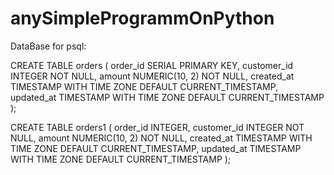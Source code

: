 # anySimpleProgrammOnPython

DataBase for psql:

CREATE TABLE orders (
    order_id SERIAL PRIMARY KEY,
    customer_id INTEGER NOT NULL,
    amount NUMERIC(10, 2) NOT NULL,
    created_at TIMESTAMP WITH TIME ZONE DEFAULT CURRENT_TIMESTAMP,
    updated_at TIMESTAMP WITH TIME ZONE DEFAULT CURRENT_TIMESTAMP
);

CREATE TABLE orders1 (
    order_id INTEGER,
    customer_id INTEGER NOT NULL,
    amount NUMERIC(10, 2) NOT NULL,
    created_at TIMESTAMP WITH TIME ZONE DEFAULT CURRENT_TIMESTAMP,
    updated_at TIMESTAMP WITH TIME ZONE DEFAULT CURRENT_TIMESTAMP
);

